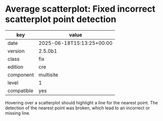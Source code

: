 [//]: # (werk v2)
# Average scatterplot: Fixed incorrect scatterplot point detection

key        | value
---------- | ---
date       | 2025-06-18T15:13:25+00:00
version    | 2.5.0b1
class      | fix
edition    | cre
component  | multisite
level      | 1
compatible | yes

Hovering over a scatterplot should highlight a line for the nearest point.
The detection of the nearest point was broken, which lead to an incorrect or missing line.

